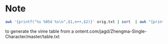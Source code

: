 # Note
```bash
awk '{printf("%s %05d %s\n",$1,n++,$2)}' orig.txt | sort  | awk "{printf(\"\\\\'%s','%s',\\n\",\$1,\$3)}
```
to generate the vime table from a ontent.com/jagd/Zhengma-Single-Character/master/table.txt
